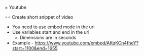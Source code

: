 = Youtube

== Create short snippet of video
* You need to use embed mode in the url
* Use variables start and end in the url
  * Dimensions are in seconds
* Example - https://www.youtube.com/embed/AKqKCn4fheY?start=1100&end=1655
